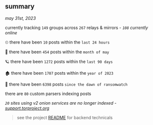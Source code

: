 
## summary
_may 31st, 2023_

currently tracking `149` groups across `267` relays & mirrors - _`108` currently online_

⏲ there have been `10` posts within the `last 24 hours`

🦈 there have been `454` posts within the `month of may`

🪐 there have been `1272` posts within the `last 90 days`

🏚 there have been `1707` posts within the `year of 2023`

🦕 there have been `6398` posts `since the dawn of ransomwatch`

there are `80` custom parsers indexing posts

_`20` sites using v2 onion services are no longer indexed - [support.torproject.org](https://support.torproject.org/onionservices/v2-deprecation/)_

> see the project [README](https://github.com/joshhighet/ransomwatch#ransomwatch--) for backend technicals
